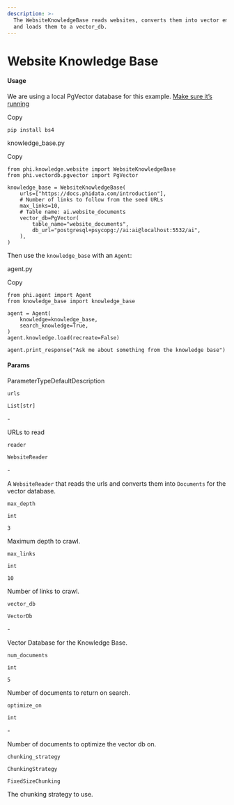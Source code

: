 ```yaml
---
description: >-
  The WebsiteKnowledgeBase reads websites, converts them into vector embeddings
  and loads them to a vector_db.
---
```


# Website Knowledge Base

#### Usage <a href="#usage" id="usage"></a>

We are using a local PgVector database for this example. [Make sure it’s running](https://docs.phidata.com/vectordb/pgvector)

Copy

```
pip install bs4
```

knowledge\_base.py

Copy

```
from phi.knowledge.website import WebsiteKnowledgeBase
from phi.vectordb.pgvector import PgVector

knowledge_base = WebsiteKnowledgeBase(
    urls=["https://docs.phidata.com/introduction"],
    # Number of links to follow from the seed URLs
    max_links=10,
    # Table name: ai.website_documents
    vector_db=PgVector(
        table_name="website_documents",
        db_url="postgresql+psycopg://ai:ai@localhost:5532/ai",
    ),
)
```

Then use the `knowledge_base` with an `Agent`:

agent.py

Copy

```
from phi.agent import Agent
from knowledge_base import knowledge_base

agent = Agent(
    knowledge=knowledge_base,
    search_knowledge=True,
)
agent.knowledge.load(recreate=False)

agent.print_response("Ask me about something from the knowledge base")
```

#### [​](https://docs.phidata.com/knowledge/website#params)Params <a href="#params" id="params"></a>

ParameterTypeDefaultDescription

`urls`

`List[str]`

\-

URLs to read

`reader`

`WebsiteReader`

\-

A `WebsiteReader` that reads the urls and converts them into `Documents` for the vector database.

`max_depth`

`int`

`3`

Maximum depth to crawl.

`max_links`

`int`

`10`

Number of links to crawl.

`vector_db`

`VectorDb`

\-

Vector Database for the Knowledge Base.

`num_documents`

`int`

`5`

Number of documents to return on search.

`optimize_on`

`int`

\-

Number of documents to optimize the vector db on.

`chunking_strategy`

`ChunkingStrategy`

`FixedSizeChunking`

The chunking strategy to use.

[\
](https://axidata.gitbook.io/axidata/documentation/knowledge/text-knowledge-base)
